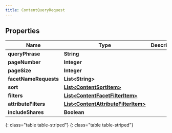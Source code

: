 ```yaml
---
title: ContentQueryRequest
---
```


## Properties

| Name | Type | Description | Notes |
| ------------ | ------------- | ------------- | ------------- |
| **queryPhrase** | **String** |  |  [optional] |
| **pageNumber** | **Integer** |  |  [optional] |
| **pageSize** | **Integer** |  |  [optional] |
| **facetNameRequests** | **List&lt;String&gt;** |  |  [optional] |
| **sort** | [**List&lt;ContentSortItem&gt;**](ContentSortItem.html) |  |  [optional] |
| **filters** | [**List&lt;ContentFacetFilterItem&gt;**](ContentFacetFilterItem.html) |  |  [optional] |
| **attributeFilters** | [**List&lt;ContentAttributeFilterItem&gt;**](ContentAttributeFilterItem.html) |  |  [optional] |
| **includeShares** | **Boolean** |  |  [optional] |
{: class="table table-striped"}
{: class="table table-striped"}


